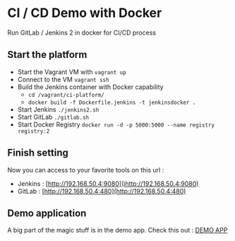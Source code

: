 CI / CD Demo with Docker
========================

Run GitLab / Jenkins 2 in docker for CI/CD process

## Start the platform 

+ Start the Vagrant VM with `vagrant up`
+ Connect to the VM `vagrant ssh`
+ Build the Jenkins container with Docker capability 
	+ `cd /vagrant/ci-platform/`
	+ `docker build -f Dockerfile.jenkins -t jenkinsdocker .`
+ Start Jenkins `./jenkins2.sh`
+ Start GitLab `./gitlab.sh`
+ Start Docker Registry `docker run -d -p 5000:5000 --name registry registry:2`

## Finish setting

Now you can access to your favorite tools on this url : 
+ Jenkins : [http://192.168.50.4:9080](ihttp://192.168.50.4:9080)
+ GitLab : [http://192.168.50.4:480](http://192.168.50.4:480)

## Demo application

A big part of the magic stuff is in the demo app. 
Check this out : [DEMO APP](https://github.com/Treeptik/docker-ci-demo-booking)
